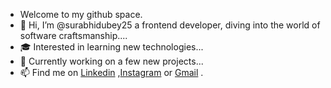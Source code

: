 -  Welcome to my github space.
- 👋 Hi, I’m @surabhidubey25 a frontend developer, diving into the world of software craftsmanship....
- 🎓 Interested in learning new technologies...
- 🌱 Currently working on a few new projects...
- 📫 Find me on <a href="https://www.linkedin.com/in/surabhi-dubey-57459a2aa/">Linkedin</a> ,<a href="https://www.instagram.com/surabhidubey07/">Instagram</a> or <a href="mailto:surabhidubey255@gmail.com">Gmail</a> .

<!---
surabhidubey25/surabhidubey25 is a ✨ special ✨ repository because its `README.md` (this file) appears on your GitHub profile.
You can click the Preview link to take a look at your changes.
--->
